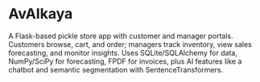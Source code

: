 # AvAIkaya
A Flask-based pickle store app with customer and manager portals. Customers browse, cart, and order; managers track inventory, view sales forecasting, and monitor insights. Uses SQLite/SQLAlchemy for data, NumPy/SciPy for forecasting, FPDF for invoices, plus AI features like a chatbot and semantic segmentation with SentenceTransformers.
